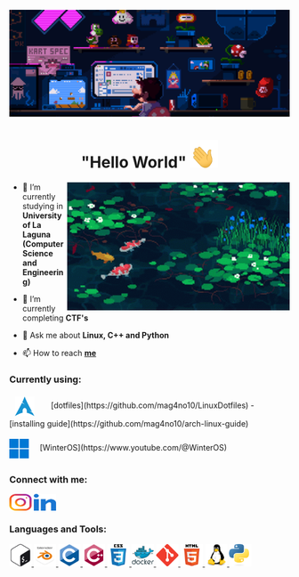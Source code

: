 [![MasterHead](assets/masterhead.gif)]()
<h1 align="center"> "Hello World"
<img src="assets/hand_waving.gif" width="50" height="50">
</h1>
<!-- <p align="left"> <img src="https://komarev.com/ghpvc/?username=mag4no10&label=Profile%20views&color=b400f5&style=flat" alt="mag4no10" /> </p>
-->
<img align="right" alt="Coding" width="400" src="assets/pond.gif">


- 🔭 I’m currently studying in **University of La Laguna <br> (Computer Science and Engineering)**

- 🌱 I’m currently completing **CTF's**

- 💬 Ask me about **Linux, C++ and Python**

- 📫 How to reach [**me**](mailto:jonayfg8@gmail.com)

<h3> Currently using:</h3> 
<p><img style="vertical-align:middle; margin:5px 10px" height=35 width=35 src="assets/arch_blue.svg"> &nbsp; &nbsp; [dotfiles](https://github.com/mag4no10/LinuxDotfiles) - [installing guide](https://github.com/mag4no10/arch-linux-guide)</p> <p><img style="vertical-align:middle; margin:5px 0px;" height=35 width=35 src="assets/windows_blue.png"> &nbsp; &nbsp; [WinterOS](https://www.youtube.com/@WinterOS)</p>

<h3 align="left">Connect with me:</h3>
<p align="left">
<a href="https://instagram.com/jonaygarciaa_" target="_blank"><img align="center" src="assets/instagram.svg" alt="jonaygarciaa_" height="30" width="40" /></a>
<a href="https://www.linkedin.com/in/jonay-faas-garcia-85125022b/" target="_blank"> <img align="center" src="assets/linked-in-alt.svg" height="30" width="40" target="_blank"></a>
</p>

<h3 align="left">Languages and Tools:</h3>
<p align="left"> <a href="https://www.gnu.org/software/bash/" target="_blank" rel="noreferrer"> <img src="assets/bash.svg" alt="bash" width="40" height="40"/> </a> <a href="https://www.blender.org/" target="_blank" rel="noreferrer"> <img src="assets/blender.svg" alt="blender" width="40" height="40"/> </a> <a href="https://www.cprogramming.com/" target="_blank" rel="noreferrer"> <img src="assets/c.svg" alt="c" width="40" height="40"/> </a> <a href="https://www.w3schools.com/cpp/" target="_blank" rel="noreferrer"> <img src="assets/c++.svg" alt="cplusplus" width="40" height="40"/> </a> <a href="https://www.w3schools.com/css/" target="_blank" rel="noreferrer"> <img src="assets/css.svg" alt="css3" width="40" height="40"/> </a> <a href="https://www.docker.com/" target="_blank" rel="noreferrer"> <img src="assets/docker.svg" alt="docker" width="40" height="40"/> </a> <a href="https://git-scm.com/" target="_blank" rel="noreferrer"> <img src="assets/git.svg" alt="git" width="40" height="40"/> </a> <a href="https://www.w3.org/html/" target="_blank" rel="noreferrer"> <img src="assets/html5.svg" alt="html5" width="40" height="40"/> </a> <a href="https://www.linux.org/" target="_blank" rel="noreferrer"> <img src="assets/linux.svg" alt="linux" width="40" height="40"/> </a> <a href="https://www.python.org" target="_blank" rel="noreferrer"> <img src="assets/python.svg" alt="python" width="40" height="40"/> </a> </p>

<!--
<h3 align="left"> Hacking stats:</h3>

![tryhackme stats](https://raw.githubusercontent.com/mag4no10/mag4no10/master/assets/thm_propic.png) ![hackthebox stats](http://www.hackthebox.eu/badge/image/966754)
-->
